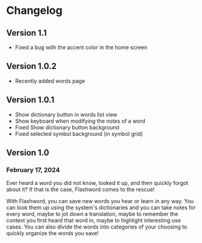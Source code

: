 # Changelog

## Version 1.1
- Fixed a bug with the accent color in the home screen

## Version 1.0.2
- Recently added words page

## Version 1.0.1
- Show dictionary button in words list view
- Show keyboard when modifying the notes of a word
- Fixed Show dictionary button background
- Fixed selected symbol background (in symbol grid)

## Version 1.0
### February 17, 2024

Ever heard a word you did not know, looked it up, and then quickly forgot about it?
If that is the case, Flashword comes to the rescue!

With Flashword, you can save new words you hear or learn in any way. You can look them up using the system's dictionaries and you can take notes for every word, maybe to jot down a translation, maybe to remember the context you first heard that word in, maybe to highlight interesting use cases.
You can also divide the words into categories of your choosing to quickly organize the words you save!
